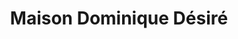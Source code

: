 ---
title: "Maison Dominique Désiré"
url: /fontainebleau/maison-dominique-desire/
shop: boucherie
---
